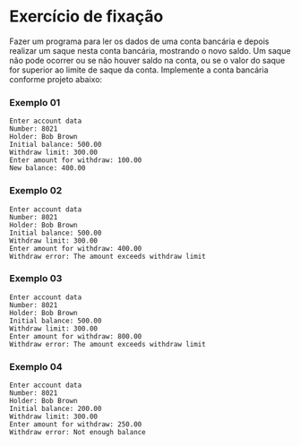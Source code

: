 # Exercício de fixação
Fazer um programa para ler os dados de uma conta bancária e depois realizar um saque nesta conta bancária, mostrando o novo saldo. Um saque não pode ocorrer ou se não houver saldo na conta, ou se o valor do saque for superior ao limite de saque da conta. Implemente a conta bancária conforme projeto abaixo:

### Exemplo 01

    Enter account data
    Number: 8021
    Holder: Bob Brown
    Initial balance: 500.00
    Withdraw limit: 300.00
    Enter amount for withdraw: 100.00
    New balance: 400.00

### Exemplo 02

    Enter account data
    Number: 8021
    Holder: Bob Brown
    Initial balance: 500.00
    Withdraw limit: 300.00
    Enter amount for withdraw: 400.00
    Withdraw error: The amount exceeds withdraw limit

### Exemplo 03

    Enter account data
    Number: 8021
    Holder: Bob Brown
    Initial balance: 500.00
    Withdraw limit: 300.00
    Enter amount for withdraw: 800.00
    Withdraw error: The amount exceeds withdraw limit

### Exemplo 04

    Enter account data
    Number: 8021
    Holder: Bob Brown
    Initial balance: 200.00
    Withdraw limit: 300.00
    Enter amount for withdraw: 250.00
    Withdraw error: Not enough balance